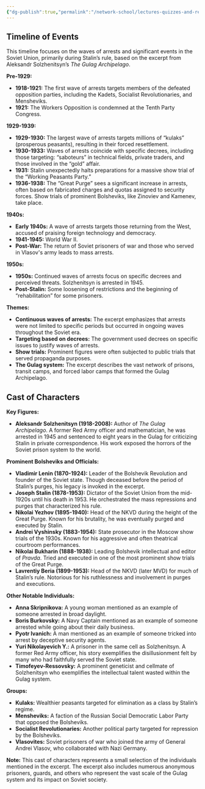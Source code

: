 ```yaml
---
{"dg-publish":true,"permalink":"/network-school/lectures-quizzes-and-references/briefs-timelines-and-study-guides/russian-history/russian-history-ii/russian-history-ii-the-gulag-archipelago-timeline/"}
---
```




## Timeline of Events

This timeline focuses on the waves of arrests and significant events in the Soviet Union, primarily during Stalin’s rule, based on the excerpt from Aleksandr Solzhenitsyn’s _The Gulag Archipelago_.

**Pre-1929:**

- **1918-1921:** The first wave of arrests targets members of the defeated opposition parties, including the Kadets, Socialist Revolutionaries, and Mensheviks.
- **1921:** The Workers Opposition is condemned at the Tenth Party Congress.

**1929-1939:**

- **1929-1930:** The largest wave of arrests targets millions of “kulaks” (prosperous peasants), resulting in their forced resettlement.
- **1930-1933:** Waves of arrests coincide with specific decrees, including those targeting: “saboteurs” in technical fields, private traders, and those involved in the “gold” affair.
- **1931:** Stalin unexpectedly halts preparations for a massive show trial of the “Working Peasants Party.”
- **1936-1938:** The “Great Purge” sees a significant increase in arrests, often based on fabricated charges and quotas assigned to security forces. Show trials of prominent Bolsheviks, like Zinoviev and Kamenev, take place.

**1940s:**

- **Early 1940s:** A wave of arrests targets those returning from the West, accused of praising foreign technology and democracy.
- **1941-1945:** World War II.
- **Post-War:** The return of Soviet prisoners of war and those who served in Vlasov's army leads to mass arrests.

**1950s:**

- **1950s:** Continued waves of arrests focus on specific decrees and perceived threats. Solzhenitsyn is arrested in 1945.
- **Post-Stalin:** Some loosening of restrictions and the beginning of “rehabilitation” for some prisoners.

**Themes:**

- **Continuous waves of arrests:** The excerpt emphasizes that arrests were not limited to specific periods but occurred in ongoing waves throughout the Soviet era.
- **Targeting based on decrees:** The government used decrees on specific issues to justify waves of arrests.
- **Show trials:** Prominent figures were often subjected to public trials that served propaganda purposes.
- **The Gulag system:** The excerpt describes the vast network of prisons, transit camps, and forced labor camps that formed the Gulag Archipelago.

## Cast of Characters

**Key Figures:**

- **Aleksandr Solzhenitsyn (1918-2008):** Author of _The Gulag Archipelago_. A former Red Army officer and mathematician, he was arrested in 1945 and sentenced to eight years in the Gulag for criticizing Stalin in private correspondence. His work exposed the horrors of the Soviet prison system to the world.

**Prominent Bolsheviks and Officials:**

- **Vladimir Lenin (1870-1924):** Leader of the Bolshevik Revolution and founder of the Soviet state. Though deceased before the period of Stalin’s purges, his legacy is invoked in the excerpt.
- **Joseph Stalin (1878-1953):** Dictator of the Soviet Union from the mid-1920s until his death in 1953. He orchestrated the mass repressions and purges that characterized his rule.
- **Nikolai Yezhov (1895-1940):** Head of the NKVD during the height of the Great Purge. Known for his brutality, he was eventually purged and executed by Stalin.
- **Andrei Vyshinsky (1883-1954):** State prosecutor in the Moscow show trials of the 1930s. Known for his aggressive and often theatrical courtroom performances.
- **Nikolai Bukharin (1888-1938):** Leading Bolshevik intellectual and editor of _Pravda_. Tried and executed in one of the most prominent show trials of the Great Purge.
- **Lavrentiy Beria (1899-1953):** Head of the NKVD (later MVD) for much of Stalin’s rule. Notorious for his ruthlessness and involvement in purges and executions.

**Other Notable Individuals:**

- **Anna Skripnikova:** A young woman mentioned as an example of someone arrested in broad daylight.
- **Boris Burkovsky:** A Navy Captain mentioned as an example of someone arrested while going about their daily business.
- **Pyotr Ivanich:** A man mentioned as an example of someone tricked into arrest by deceptive security agents.
- **Yuri Nikolayevich Y.:** A prisoner in the same cell as Solzhenitsyn. A former Red Army officer, his story exemplifies the disillusionment felt by many who had faithfully served the Soviet state.
- **Timofeyev-Ressovsky:** A prominent geneticist and cellmate of Solzhenitsyn who exemplifies the intellectual talent wasted within the Gulag system.

**Groups:**

- **Kulaks:** Wealthier peasants targeted for elimination as a class by Stalin’s regime.
- **Mensheviks:** A faction of the Russian Social Democratic Labor Party that opposed the Bolsheviks.
- **Socialist Revolutionaries:** Another political party targeted for repression by the Bolsheviks.
- **Vlasovites:** Soviet prisoners of war who joined the army of General Andrei Vlasov, who collaborated with Nazi Germany.

**Note:** This cast of characters represents a small selection of the individuals mentioned in the excerpt. The excerpt also includes numerous anonymous prisoners, guards, and others who represent the vast scale of the Gulag system and its impact on Soviet society.